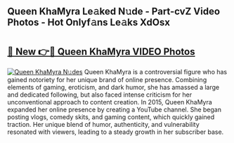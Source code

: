 ## Queen KhaMyra Le𝚊ked N𝚞de - Part-cvZ Video Photos - Hot Onlyf𝚊ns Le𝚊ks XdOsx

# <h2><a href="http://ac18655.deff.icu/?id=Queen+KhaMyra">🔗 New 👉🔴 Queen KhaMyra VIDEO Photos</a></h2>

[![Queen KhaMyra N𝚞des](https://i.imgur.com/rIISA9y.gif)](http://ac18655.deff.icu/?id=Queen+KhaMyra)
Queen KhaMyra is a controversial figure who has gained notoriety for her unique brand of online presence. Combining elements of gaming, eroticism, and dark humor, she has amassed a large and dedicated following, but also faced intense criticism for her unconventional approach to content creation. In 2015, Queen KhaMyra expanded her online presence by creating a YouTube channel. She began posting vlogs, comedy skits, and gaming content, which quickly gained traction. Her unique blend of humor, authenticity, and vulnerability resonated with viewers, leading to a steady growth in her subscriber base.
